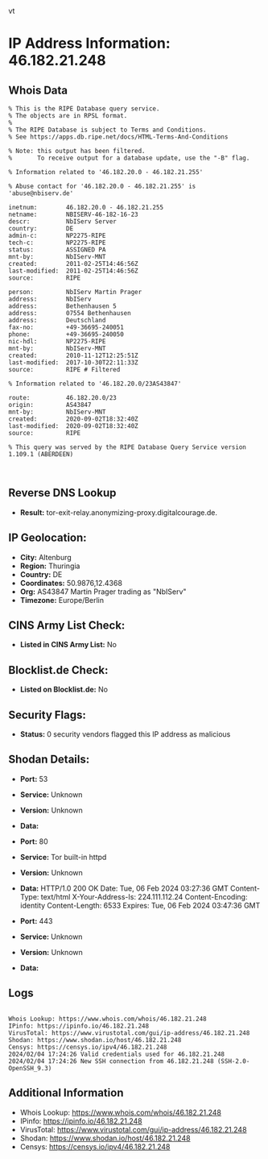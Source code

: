 vt
# IP Address Information: 46.182.21.248

## Whois Data
```
% This is the RIPE Database query service.
% The objects are in RPSL format.
%
% The RIPE Database is subject to Terms and Conditions.
% See https://apps.db.ripe.net/docs/HTML-Terms-And-Conditions

% Note: this output has been filtered.
%       To receive output for a database update, use the "-B" flag.

% Information related to '46.182.20.0 - 46.182.21.255'

% Abuse contact for '46.182.20.0 - 46.182.21.255' is 'abuse@nbiserv.de'

inetnum:        46.182.20.0 - 46.182.21.255
netname:        NBISERV-46-182-16-23
descr:          NbIServ Server
country:        DE
admin-c:        NP2275-RIPE
tech-c:         NP2275-RIPE
status:         ASSIGNED PA
mnt-by:         NbIServ-MNT
created:        2011-02-25T14:46:56Z
last-modified:  2011-02-25T14:46:56Z
source:         RIPE

person:         NbIServ Martin Prager
address:        NbIServ
address:        Bethenhausen 5
address:        07554 Bethenhausen
address:        Deutschland
fax-no:         +49-36695-240051
phone:          +49-36695-240050
nic-hdl:        NP2275-RIPE
mnt-by:         NbIServ-MNT
created:        2010-11-12T12:25:51Z
last-modified:  2017-10-30T22:11:33Z
source:         RIPE # Filtered

% Information related to '46.182.20.0/23AS43847'

route:          46.182.20.0/23
origin:         AS43847
mnt-by:         NbIServ-MNT
created:        2020-09-02T18:32:40Z
last-modified:  2020-09-02T18:32:40Z
source:         RIPE

% This query was served by the RIPE Database Query Service version 1.109.1 (ABERDEEN)



```
## Reverse DNS Lookup
- **Result:** tor-exit-relay.anonymizing-proxy.digitalcourage.de.

## IP Geolocation:
- **City:** Altenburg
- **Region:** Thuringia
- **Country:** DE
- **Coordinates:** 50.9876,12.4368
- **Org:** AS43847 Martin Prager trading as "NbIServ"
- **Timezone:** Europe/Berlin

## CINS Army List Check:
- **Listed in CINS Army List:** 
No

## Blocklist.de Check:
- **Listed on Blocklist.de:** 
No

## Security Flags:
- **Status:** 0 security vendors flagged this IP address as malicious

## Shodan Details:
- **Port:** 53
- **Service:** Unknown
- **Version:** Unknown
- **Data:** 

- **Port:** 80
- **Service:** Tor built-in httpd
- **Version:** Unknown
- **Data:** HTTP/1.0 200 OK
Date: Tue, 06 Feb 2024 03:27:36 GMT
Content-Type: text/html
X-Your-Address-Is: 224.111.112.24
Content-Encoding: identity
Content-Length: 6533
Expires: Tue, 06 Feb 2024 03:47:36 GMT



- **Port:** 443
- **Service:** Unknown
- **Version:** Unknown
- **Data:** 

## Logs
```

Whois Lookup: https://www.whois.com/whois/46.182.21.248
IPinfo: https://ipinfo.io/46.182.21.248
VirusTotal: https://www.virustotal.com/gui/ip-address/46.182.21.248
Shodan: https://www.shodan.io/host/46.182.21.248
Censys: https://censys.io/ipv4/46.182.21.248
2024/02/04 17:24:26 Valid credentials used for 46.182.21.248
2024/02/04 17:24:26 New SSH connection from 46.182.21.248 (SSH-2.0-OpenSSH_9.3)

```
## Additional Information
- Whois Lookup: https://www.whois.com/whois/46.182.21.248
- IPinfo: https://ipinfo.io/46.182.21.248
- VirusTotal: https://www.virustotal.com/gui/ip-address/46.182.21.248
- Shodan: https://www.shodan.io/host/46.182.21.248
- Censys: https://censys.io/ipv4/46.182.21.248

